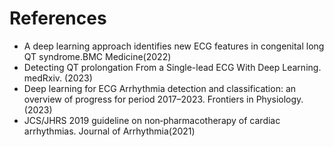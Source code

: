 
# References

* A deep learning approach identifies new ECG features in congenital long QT syndrome.BMC Medicine(2022)
* Detecting QT prolongation From a Single-lead ECG With Deep Learning. medRxiv. (2023)
* Deep learning for ECG Arrhythmia detection and classification: an overview of progress for period 2017–2023. Frontiers in Physiology. (2023)
* JCS/JHRS 2019 guideline on non‐pharmacotherapy of cardiac arrhythmias. Journal of Arrhythmia(2021)


